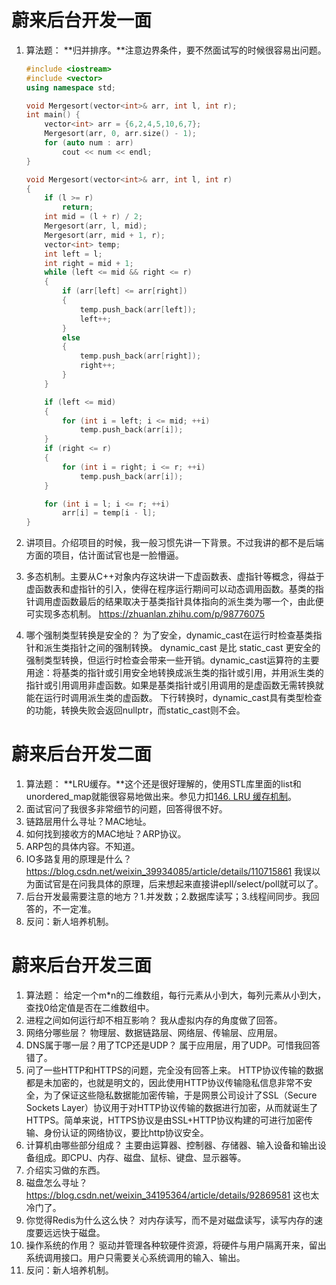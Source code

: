 # 蔚来后台开发一面

1. 算法题：
   **归并排序。**注意边界条件，要不然面试写的时候很容易出问题。

   ```c++
   #include <iostream>
   #include <vector>
   using namespace std;
   
   void Mergesort(vector<int>& arr, int l, int r);
   int main() {
       vector<int> arr = {6,2,4,5,10,6,7};
       Mergesort(arr, 0, arr.size() - 1);
       for (auto num : arr)
           cout << num << endl;
   }
   
   void Mergesort(vector<int>& arr, int l, int r)
   {
       if (l >= r)
           return;
       int mid = (l + r) / 2;
       Mergesort(arr, l, mid);
       Mergesort(arr, mid + 1, r);
       vector<int> temp;
       int left = l;
       int right = mid + 1;
       while (left <= mid && right <= r)
       {
           if (arr[left] <= arr[right])
           {
               temp.push_back(arr[left]);
               left++;
           }
           else
           {
               temp.push_back(arr[right]);
               right++;
           }
       }
   
       if (left <= mid)
       {
           for (int i = left; i <= mid; ++i)
               temp.push_back(arr[i]);
       }
       if (right <= r)
       {
           for (int i = right; i <= r; ++i)
               temp.push_back(arr[i]);
       }
   
       for (int i = l; i <= r; ++i)
           arr[i] = temp[i - l];
   }
   ```

2. 讲项目。介绍项目的时候，我一般习惯先讲一下背景。不过我讲的都不是后端方面的项目，估计面试官也是一脸懵逼。

3. 多态机制。主要从C++对象内存这块讲一下虚函数表、虚指针等概念，得益于虚函数表和虚指针的引入，使得在程序运行期间可以动态调用函数。基类的指针调用虚函数最后的结果取决于基类指针具体指向的派生类为哪一个，由此便可实现多态机制。
   https://zhuanlan.zhihu.com/p/98776075

4. 哪个强制类型转换是安全的？
   为了安全，dynamic_cast在运行时检查基类指针和派生类指针之间的强制转换。 dynamic_cast 是比 static_cast 更安全的强制类型转换，但运行时检查会带来一些开销。dynamic_cast运算符的主要用途：将基类的指针或引用安全地转换成派生类的指针或引用，并用派生类的指针或引用调用非虚函数。如果是基类指针或引用调用的是虚函数无需转换就能在运行时调用派生类的虚函数。
   下行转换时，dynamic_cast具有类型检查的功能，转换失败会返回nullptr，而static_cast则不会。

# 蔚来后台开发二面

1. 算法题：
   **LRU缓存。**这个还是很好理解的，使用STL库里面的list和unordered_map就能很容易地做出来。参见力扣[146. LRU 缓存机制](https://leetcode-cn.com/problems/lru-cache/)。
2. 面试官问了我很多非常细节的问题，回答得很不好。
3. 链路层用什么寻址？MAC地址。
4. 如何找到接收方的MAC地址？ARP协议。
5. ARP包的具体内容。不知道。
6. IO多路复用的原理是什么？https://blog.csdn.net/weixin_39934085/article/details/110715861 我误以为面试官是在问我具体的原理，后来想起来直接讲epll/select/poll就可以了。
7. 后台开发最需要注意的地方？1.并发数；2.数据库读写；3.线程间同步。我回答的，不一定准。
8. 反问：新人培养机制。

# 蔚来后台开发三面

1. 算法题：
   给定一个m*n的二维数组，每行元素从小到大，每列元素从小到大，查找0给定值是否在二维数组中。
2. 进程之间如何运行却不相互影响？
   我从虚拟内存的角度做了回答。
3. 网络分哪些层？
   物理层、数据链路层、网络层、传输层、应用层。
4. DNS属于哪一层？用了TCP还是UDP？
   属于应用层，用了UDP。可惜我回答错了。
5. 问了一些HTTP和HTTPS的问题，完全没有回答上来。
   HTTP协议传输的数据都是未加密的，也就是明文的，因此使用HTTP协议传输隐私信息非常不安全，为了保证这些隐私数据能加密传输，于是网景公司设计了SSL（Secure Sockets Layer）协议用于对HTTP协议传输的数据进行加密，从而就诞生了HTTPS。简单来说，HTTPS协议是由SSL+HTTP协议构建的可进行加密传输、身份认证的网络协议，要比http协议安全。
6. 计算机由哪些部分组成？
   主要由运算器、控制器、存储器、输入设备和输出设备组成。即CPU、内存、磁盘、鼠标、键盘、显示器等。
7. 介绍实习做的东西。
8. 磁盘怎么寻址？
   https://blog.csdn.net/weixin_34195364/article/details/92869581 这也太冷门了。
9. 你觉得Redis为什么这么快？
   对内存读写，而不是对磁盘读写，读写内存的速度要远远快于磁盘。
10. 操作系统的作用？
    驱动并管理各种软硬件资源，将硬件与用户隔离开来，留出系统调用接口。用户只需要关心系统调用的输入、输出。
11. 反问：新人培养机制。

 